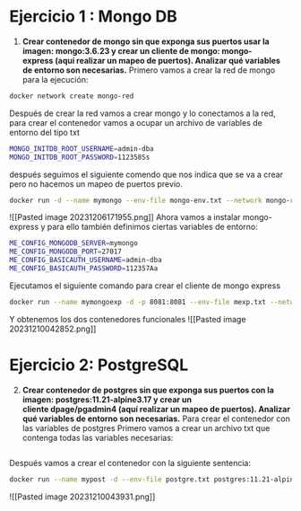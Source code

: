 # Ejercicio 1 : Mongo DB
1.  **Crear contenedor de mongo sin que exponga sus puertos usar la imagen: mongo:3.6.23 y crear un cliente de mongo: mongo-express (aquí realizar un mapeo de puertos). Analizar qué variables de entorno son necesarias.**
Primero vamos a crear la red de mongo para la ejecución:
```bash
docker network create mongo-red
```
Después de crear la red vamos a crear mongo y lo conectamos a la red, para crear el contenedor vamos a ocupar un archivo de variables de entorno del tipo txt
```bash
MONGO_INITDB_ROOT_USERNAME=admin-dba
MONGO_INITDB_ROOT_PASSWORD=112358Ss
```
después seguimos el siguiente comendo que nos indica que se va a crear pero no hacemos un mapeo de puertos previo.
```bash
docker run -d --name mymongo --env-file mongo-env.txt --network mongo-red mongo:3.6.23
```
![[Pasted image 20231206171955.png]]
Ahora vamos a instalar mongo-express y para ello también definimos ciertas variables de entorno:
```bash
ME_CONFIG_MONGODB_SERVER=mymongo
ME_CONFIG_MONGODB_PORT=27017
ME_CONFIG_BASICAUTH_USERNAME=admin-dba
ME_CONFIG_BASICAUTH_PASSWORD=112357Aa
```
Ejecutamos el siguiente comando para crear el cliente de mongo express
```bash
docker run --name mymongoexp -d -p 8081:8081 --env-file mexp.txt --network mongo-red mongo-express    
```
Y obtenemos los dos contenedores funcionales
![[Pasted image 20231210042852.png]]
# Ejercicio 2: PostgreSQL
2. **Crear contenedor de postgres sin que exponga sus puertos con la imagen: postgres:11.21-alpine3.17 y crear un cliente dpage/pgadmin4 **(aquí realizar un mapeo de puertos)**. Analizar qué variables de entorno son necesarias.**
Para crear el contenedor con las variables de postgres Primero vamos a crear un archivo txt que contenga todas las variables necesarias:
```bash

```

Después vamos a crear el contenedor con la siguiente sentencia:
```bash
docker run --name mypost -d --env-file postgre.txt postgres:11.21-alpine3.17  
```
![[Pasted image 20231210043931.png]]